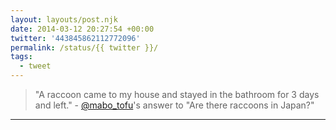 ```yaml
---
layout: layouts/post.njk
date: 2014-03-12 20:27:54 +00:00
twitter: '443845862112772096'
permalink: /status/{{ twitter }}/
tags: 
  - tweet
---
```


> "A raccoon came to my house and stayed in the bathroom for 3 days and left." - [@mabo_tofu](https://twitter.com/mabo_tofu)'s answer to "Are there raccoons in Japan?"

---

